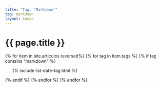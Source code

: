```yaml
---
title: "Tag: 'Markdown'"
tag: markdown
layout: basic
---
```


<h1>{{ page.title }}</h1>

{% for item in site.articulos reversed%}
{% for tag in item.tags %}
{% if tag contains "markdown" %}
<ul>
    {% include list-date-tag.html %}
</ul>
{% endif %}
{% endfor %}
{% endfor %}